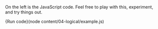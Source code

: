 On the left is the JavaScript code. Feel free to play with this, experiment, and try things out.

{Run code}(node content/04-logical/example.js)
